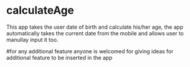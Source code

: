 # calculateAge
This app takes the user date of birth and calculate his/her age, the app automatically takes the current date from the  mobile and allows user to manullay input it too.

#for any additional feature
anyone is welcomed for giving ideas for additional feature to be inserted in the app
